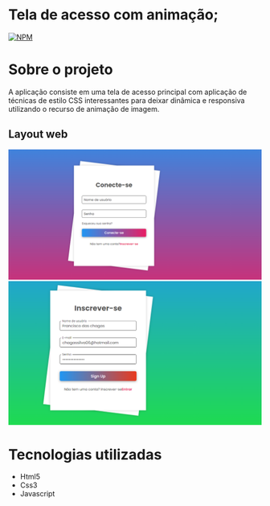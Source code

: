 # Tela de acesso com animação;
[![NPM](https://img.shields.io/npm/l/react)](https://github.com/Franksilva959/Tela_acesso/blob/main/MIT%20License)

# Sobre o projeto
A aplicação consiste em uma tela de acesso principal com aplicação de técnicas de estilo CSS interessantes para deixar dinâmica e  responsiva utilizando o recurso de animação de imagem.

## Layout web
![Web 1](https://github.com/Franksilva959/FormularioAnimado/blob/main/Formul%C3%A1rio.png) 
![Web 2](https://github.com/Franksilva959/FormularioAnimado/blob/main/formularioverso.png) 

# Tecnologias utilizadas
- Html5
- Css3
- Javascript

